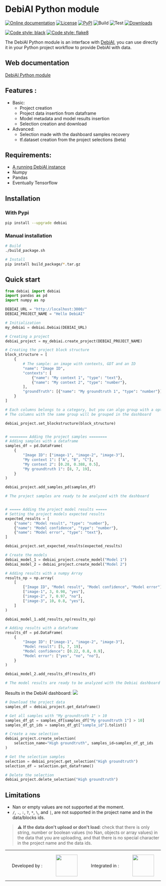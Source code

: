 # DebiAI Python module

[![Online documentation](https://img.shields.io/static/v1?label=&message=Online documentation&color=0077de)](https://debiai.irt-systemx.fr/dataInsertion/pythonModule/quickStart.html)
[![License](https://img.shields.io/badge/License-Apache_2.0-blue.svg)](https://opensource.org/licenses/Apache-2.0)
[![PyPI](https://badge.fury.io/py/debiai.svg)](https://badge.fury.io/py/debiai)
![Build](https://github.com/debiai/py-debiai/actions/workflows/python-publish.yml/badge.svg)
![Test](https://github.com/debiai/py-debiai/actions/workflows/python-test.yml/badge.svg)
[![Downloads](https://static.pepy.tech/badge/debiai)](https://pepy.tech/project/debiai)

[![Code style: black](https://img.shields.io/badge/code%20style-black-000000.svg)](https://github.com/psf/black)
[![Code style: flake8](https://img.shields.io/badge/code%20style-flake8-1c4a6c.svg)](https://flake8.pycqa.org/en/latest/)

The DebiAI Python module is an interface with [DebiAI](https://debiai.irt-systemx.fr), you can use directly it in your Python project workflow to provide DebiAI with data.

## Web documentation

[DebiAI Python module](https://debiai.irt-systemx.fr/dataInsertion/pythonModule)

## Features :

- Basic:
  - Project creation
  - Project data insertion from dataframe
  - Model metadata and model results insertion
  - Selection creation and download
- Advanced:
  - Selection made with the dashboard samples recovery
  - tf.dataset creation from the project selections (beta)

## Requirements:

- [A running DebiAI instance](https://debiai.irt-systemx.fr/debiai/gettingStarted/installation/)
- Numpy
- Pandas
- Eventually Tensorflow

## Installation

### With Pypi

```bash
pip install --upgrade debiai
```

### Manual installation

```bash
# Build
./build_package.sh

# Install
pip install build_package/*.tar.gz
```

## Quick start

```python
from debiai import debiai
import pandas as pd
import numpy as np

DEBIAI_URL = "http://localhost:3000/"
DEBIAI_PROJECT_NAME = "Hello DebiAI"

# Initialization
my_debiai = debiai.Debiai(DEBIAI_URL)

# Creating a project
debiai_project = my_debiai.create_project(DEBIAI_PROJECT_NAME)

# Creating the project block structure
block_structure = [
    {
        # The sample: an image with contexts, GDT and an ID
        "name": "Image ID",
        "contexts": [
            {"name": "My context 1", "type": "text"},
            {"name": "My context 2", "type": "number"},
        ],
        "groundTruth": [{"name": "My groundtruth 1", "type": "number"}],
    }
]

# Each columns belongs to a category, but you can algo group with a optional "group" key
# The columns with the same group will be grouped in the dashboard

debiai_project.set_blockstructure(block_structure)


# ======== Adding the project samples ========
# Adding samples with a dataframe
samples_df = pd.DataFrame(
    {
        "Image ID": ["image-1", "image-2", "image-3"],
        "My context 1": ["A", "B", "C"],
        "My context 2": [0.28, 0.388, 0.5],
        "My groundtruth 1": [8, 7, 19],
    }
)

debiai_project.add_samples_pd(samples_df)

# The project samples are ready to be analyzed with the dashboard


# ===== Adding the project model results =====
# Setting the project models expected results
expected_results = [
    {"name": "Model result", "type": "number"},
    {"name": "Model confidence", "type": "number"},
    {"name": "Model error", "type": "text"},
]

debiai_project.set_expected_results(expected_results)

# Create the models
debiai_model_1 = debiai_project.create_model("Model 1")
debiai_model_2 = debiai_project.create_model("Model 2")

# Adding results with a numpy Array
results_np = np.array(
    [
        ["Image ID", "Model result", "Model confidence", "Model error"],
        ["image-1", 3, 0.98, "yes"],
        ["image-2", 7, 0.97, "no"],
        ["image-3", 10, 0.8, "yes"],
    ]
)

debiai_model_1.add_results_np(results_np)

# Adding results with a dataframe
results_df = pd.DataFrame(
    {
        "Image ID": ["image-1", "image-2", "image-3"],
        "Model result": [5, 7, 19],
        "Model confidence": [0.22, 0.8, 0.9],
        "Model error": ["yes", "no", "no"],
    }
)

debiai_model_2.add_results_df(results_df)

# The model results are ready to be analyzed with the Debiai dashboard
```

Results in the DebiAI dashboard:
<img src="./images/quick_start_results.png">

```python
# Download the project data
samples_df = debiai_project.get_dataframe()

# Get all samples with "My groundtruth 1" > 10
samples_df_gt = samples_df[samples_df["My groundtruth 1"] > 10]
samples_df_gt_ids = samples_df_gt["sample_id"].tolist()

# Create a new selection
debiai_project.create_selection(
    selection_name="High groundtruth", samples_id=samples_df_gt_ids
)

# Get the selection samples
selection = debiai_project.get_selection("High groundtruth")
selection_df = selection.get_dataframe()

# Delete the selection
debiai_project.delete_selection("High groundtruth")
```

## Limitations

- Nan or empty values are not supported at the moment.
- `/`, `.`, `:`, `?`, `*`, `\`, and `|`, are not supported in the project name and in the data/blocks ids.

> :warning: **If the data don't upload or don't load**: check that there is only string, number or boolean values (no Nan, objects or array values) in the data that you are uploading, and that there is no special character in the project name and the data ids.

---

<p align="center" style="display:flex; align-items:center; justify-content:space-around" >
  Developed by :
  <a href="https://www.irt-systemx.fr/" title="IRT SystemX">
   <img src="https://www.irt-systemx.fr/wp-content/uploads/2013/03/system-x-logo.jpeg"  height="70">
  </a>
  Integrated in :
  <a href="https://www.confiance.ai/" title="Conf AI">
   <img src="https://pbs.twimg.com/profile_images/1443838558549258264/EvWlv1Vq_400x400.jpg"  height="70">
  </a>
</p>

---

